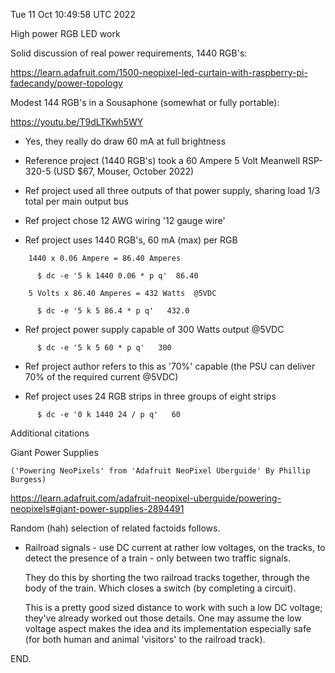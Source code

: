 Tue 11 Oct 10:49:58 UTC 2022

High power RGB LED work

  Solid discussion of real power requirements, 1440 RGB's:

  https://learn.adafruit.com/1500-neopixel-led-curtain-with-raspberry-pi-fadecandy/power-topology

  Modest 144 RGB's in a Sousaphone (somewhat or fully portable):

  https://youtu.be/T9dLTKwh5WY


  * Yes, they really do draw 60 mA at full brightness

  * Reference project (1440 RGB's) took a 60 Ampere 5 Volt Meanwell RSP-320-5 (USD $67, Mouser, October 2022)

  * Ref project used all three outputs of that power supply, sharing load 1/3 total per main output bus

  * Ref project chose 12 AWG wiring '12 gauge wire'

  * Ref project uses 1440 RGB's, 60 mA (max) per RGB
```
    1440 x 0.06 Ampere = 86.40 Amperes

      $ dc -e '5 k 1440 0.06 * p q'  86.40

    5 Volts x 86.40 Amperes = 432 Watts  @5VDC

      $ dc -e '5 k 5 86.4 * p q'   432.0
```

  * Ref project power supply capable of 300 Watts output @5VDC
```
      $ dc -e '5 k 5 60 * p q'   300
```
  * Ref project author refers to this as '70%' capable (the PSU can
    deliver 70% of the required current @5VDC)

  * Ref project uses 24 RGB strips in three groups of eight strips
```
      $ dc -e '0 k 1440 24 / p q'   60
```

Additional citations

  Giant Power Supplies

    ('Powering NeoPixels' from 'Adafruit NeoPixel Überguide' By Phillip Burgess)

  https://learn.adafruit.com/adafruit-neopixel-uberguide/powering-neopixels#giant-power-supplies-2894491



Random (hah) selection of related factoids follows.

  * Railroad signals - use DC current at rather low voltages, on the tracks, to detect the presence of a train - only between two traffic signals.

    They do this by shorting the two railroad tracks together, through the body of the train.  Which closes a switch (by completing a circuit).

    This is a pretty good sized distance to work with such a low DC voltage; they've already worked out those details.  One may assume the low voltage aspect makes the idea and its implementation especially safe (for both human and animal 'visitors' to the railroad track).

END.
